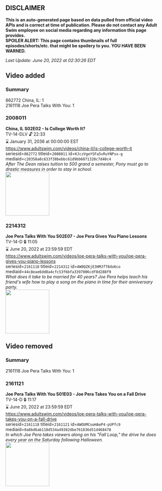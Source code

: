 ## DISCLAIMER
**This is an auto-generated page based on data pulled from official video APIs and is correct at time of publication. Please do not contact any Adult Swim employee on social media regarding any information this page provides.**  
**SPOILER ALERT: This page contains thumbnails of full episodes/shorts/etc. that might be spoilery to you. YOU HAVE BEEN WARNED.**  

_Last Update: June 20, 2022 at 02:30:26 EDT_
## Video added
### Summary
862772 China, IL: 1  
2161118 Joe Pera Talks With You: 1  
### 2008011
**China, IL S02E02 - Is College Worth It?**  
TV-14-DLV 🔓 22:33  
⌛ January 31, 2036 at 00:00:00 EST  
https://www.adultswim.com/videos/china-il/is-college-worth-it  
seriesid=`862772` titleid=`2008011` id=`KJczVgeYSFa5vRuYNPsx-g` mediaid=`c20358a0c633f38bebbc61d9bb6071320c7d40c4`  
_After The Dean raises tuition to 500 grand a semester, Pony must go to drastic measures in order to stay in school._  
<a href="https://media.cdn.adultswim.com/uploads/20200302/thumbnails/2_20321641355-chinail_012_dup-20130913.jpg"><img src="https://media.cdn.adultswim.com/uploads/20200302/thumbnails/2_20321641355-chinail_012_dup-20130913.jpg" height="144px" /></a>
### 2214312
**Joe Pera Talks With You S02E07 - Joe Pera Gives You Piano Lessons**  
TV-14-D 🔒 11:05  
⌛ June 20, 2022 at 23:59:59 EDT  
https://www.adultswim.com/videos/joe-pera-talks-with-you/joe-pera-gives-you-piano-lessons  
seriesid=`2161118` titleid=`2214312` id=`AW8QZKjE3HMJfT8do6co` mediaid=`44c8eae6dd8a4cfc53f6bfa3397006cdf8d288f9`  
_What does it take to be married for 40 years? Joe Pera helps teach his friend's wife how to play a song on the piano in time for their anniversary party._  
<a href="https://media.cdn.adultswim.com/uploads/20191216/thumbnails/2_1912161526509-joeperatalks_207_dup-20191115.jpg"><img src="https://media.cdn.adultswim.com/uploads/20191216/thumbnails/2_1912161526509-joeperatalks_207_dup-20191115.jpg" height="144px" /></a>
## Video removed
### Summary
2161118 Joe Pera Talks With You: 1  
### 2161121
**Joe Pera Talks With You S01E03 - Joe Pera Takes You on a Fall Drive**  
TV-14-D 🔒 11:17  
⌛ June 20, 2022 at 23:59:59 EDT  
https://www.adultswim.com/videos/joe-pera-talks-with-you/joe-pera-takes-you-on-a-fall-drive  
seriesid=`2161118` titleid=`2161121` id=`AWOUMCooHAeP4-pUPfc9` mediaid=`0a8bd6ab118d534a49382dbe761836d51d468478`  
_In which Joe Pera takes viewers along on his "Fall Loop," the drive he does every year on the Saturday following Halloween._  
<a href="https://media.cdn.adultswim.com/uploads/20200305/thumbnails/2_20351635257-joeperatalks_103_air_cid-3HM7W.jpg"><img src="https://media.cdn.adultswim.com/uploads/20200305/thumbnails/2_20351635257-joeperatalks_103_air_cid-3HM7W.jpg" height="144px" /></a>
